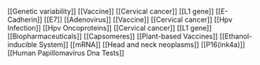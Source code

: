 [[Genetic variability]]
[[Vaccine]]
[[Cervical cancer]]
[[L1 gene]]
[[E-Cadherin]]
[[E7]]
[[Adenovirus]]
[[Vaccine]]
[[Cervical cancer]]
[[Hpv Infection]]
[[Hpv Oncoproteins]]
[[Cervical cancer]]
[[L1 gene]]
[[Biopharmaceuticals]]
[[Capsomeres]]
[[Plant-based Vaccines]]
[[Ethanol-inducible System]]
[[mRNA]]
[[Head and neck neoplasms]]
[[P16(ink4a)]]
[[Human Papillomavirus Dna Tests]]
